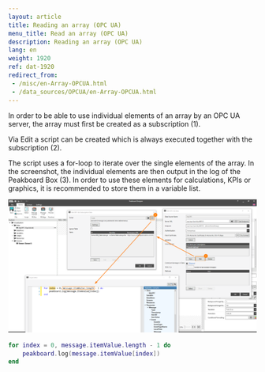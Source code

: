 ```yaml
---
layout: article
title: Reading an array (OPC UA)
menu_title: Read an array (OPC UA)
description: Reading an array (OPC UA)
lang: en
weight: 1920
ref: dat-1920
redirect_from: 
 - /misc/en-Array-OPCUA.html
 - /data_sources/OPCUA/en-Array-OPCUA.html
---
```


In order to be able to use individual elements of an array by an OPC UA server, the array must first be created as a subscription (1).

Via Edit a script can be created which is always executed together with the subscription (2).

The script uses a for-loop to iterate over the single elements of the array.
In the screenshot, the individual elements are then output in the log of the Peakboard Box (3).
In order to use these elements for calculations, KPIs or graphics, it is recommended to store them in a variable list.

![img01](/assets/images/misc/ArrayOPCUA/img01.png)

```lua
for index = 0, message.itemValue.length - 1 do
	peakboard.log(message.itemValue[index])
end
```
